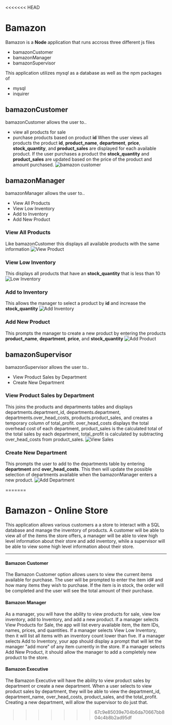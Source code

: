 <<<<<<< HEAD
# Bamazon
Bamazon is a **Node** application that runs accross three different js files
- bamazonCustomer
- bamazonManager
- bamazonSupervisor

This application utilizes *mysql* as a database as well as the npm packages of 
- mysql
- inquirer

## bamazonCustomer
bamazonCustomer allows the user to.. 
- view all products for sale
- purchase products based on product **id**
When the user views all products the product **id**, **product_name**, **department**, **price**, **stock_quantity**, and **product_sales** are displayed for each available product.
If the user purchases a product the **stock_quantity** and **product_sales** are updated based on the price of the product and amount purchased.
![bamazon customer](./images/bamazon-customer.png)

## bamazonManager
bamazonManager allows the user to..
- View All Products
- View Low Inventory
- Add to Inventory
- Add New Product
### View All Products
Like bamazonCustomer this displays all available products with the same information
![View Product](./images/manager-view.png)

### View Low Inventory
This displays all products that have an **stock_quantity** that is less than 10
![Low Inventory](./images/manager-low.png)

### Add to Inventory
This allows the manager to select a product by **id** and increase the **stock_quantity**
![Add Inventory](./images/manager-add-inventory.png)

### Add New Product
This prompts the manager to create a new product by entering the products **product_name**, **department**, **price**, and **stock_quantity**
![Add Product](./images/manager-add-product.png)

## bamazonSupervisor
bamazonSupervisor allows the user to.. 
- View Product Sales by Department
- Create New Department

### View Product Sales by Department
This joins the products and departments tables and displays departments.department_id, departments.department, departments.over_head_costs, products.product_sales, and creates a temporary column of total_profit.  over_head_costs displays the total overhead cost of each department, product_sales is the calculated total of the total sales by each department, total_profit is calculated by subtracting over_head_costs from product_sales.
![View Sales](./images/supervisor-sales.png)

### Create New Department
This prompts the user to add to the departments table by entering **department** and **over_head_costs**.
This then will update the possible selection of departments available when the bamazonManager enters a new product.
![Add Department](./images/supervisor-dept.png)




=======
# Bamazon - Online Store

This application allows various customers a a store to interact with a SQL database and manage the inventory of products. A customer will be able to view all of the items the store offers, a manager will be able to view high level information about their store and add inventory, while a supervisor will be able to view some high level information about their store.

<hr>

#### Bamazon Customer 

The Bamazon Customer option allows users to view the current items available for purchase. The user will be prompted to enter the item id# and how many items they wish to purchase. If the item is in stock, the order will be completed and the user will see the total amount of their purchase.

#### Bamazon Manager 
As a manager, you will have the ability to view products for sale, view low inventory, add to Inventory, and add a new product. If a manager selects View Products for Sale, the app will list every available item, the item IDs, names, prices, and quantities. If a manager selects View Low Inventory, then it will list all items with an inventory count lower than five. If a manager selects Add to Inventory, your app should display a prompt that will let the manager "add more" of any item currently in the store. If a manager selects Add New Product, it should allow the manager to add a completely new product to the store.

#### Bamazon Executive
The Bamazon Executive will have the ability to view product sales by department or create a new department. When a user selects to view product sales by department, they will be able to view the department_id, department_name, over_head_costs, product_sales, and the total_profit. Creating a new department, will allow the supervisor to do just that.
>>>>>>> 67c9e85039e704b6da70667bb804c4b8b2ad95df
